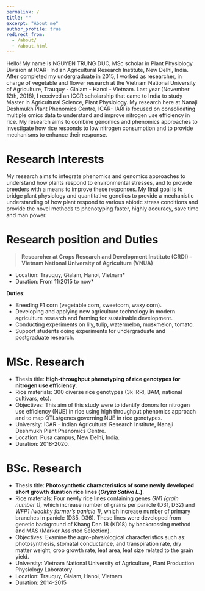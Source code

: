 ```yaml
---
permalink: /
title: ""
excerpt: "About me"
author_profile: true
redirect_from: 
  - /about/
  - /about.html
---
```


Hello! My name is NGUYEN TRUNG DUC, MSc scholar in Plant Physiology Division at ICAR- Indian Agricultural Research Institute, New Delhi, India. After completed my undergraduate in 2015, I worked as researcher, in charge of vegetable and flower research at the Vietnam National University of Agriculture, Trauquy - Gialam - Hanoi - Vietnam. Last year (November 12th, 2018), I received an ICCR scholarship that came to India to study Master in Agricultural Science, Plant Physiology.
My research here at Nanaji Deshmukh Plant Phenomics Centre, ICAR- IARI is focused on consolidating multiple omics data to understand and improve nitrogen use efficiency in rice. My research aims to combine genomics and phenomics approaches to investigate how rice responds to low nitrogen consumption and to provide mechanisms to enhance their response.

Research Interests
======
My research aims to integrate phenomics and genomics approaches to understand how plants respond to environmental stresses, and to provide breeders with a means to improve these responses. My final goal is to bridge plant physiology and quantitative genetics to provide a mechanistic understanding of how plant respond to various abiotic stress conditions and provide the novel methods to phenotyping faster, highly accuracy, save time and man power.

Research position and Duties
======
> **Researcher at Crops Research and Development Institute (CRDI) – Vietnam National University of Agriculture (VNUA)**

* Location: Trauquy, Gialam, Hanoi, Vietnam*
* Duration: From 11/2015 to now*

**Duties**:
* Breeding F1 corn (vegetable corn, sweetcorn, waxy corn).
* Developing and applying new agriculture technology in modern agriculture research and farming for sustainable development.
* Conducting experiments on lily, tulip, watermelon, muskmelon, tomato.
* Support students doing experiments for undergraduate and postgraduate research.

MSc. Research
======
* Thesis title: **High-throughput phenotyping of rice genotypes for nitrogen use efficiency**.
* Rice materials: 300 diverse rice genotypes (3k IRRI, BAM, national cultivars, etc).
* Objectives: This aim of this study were to identify donors for nitrogen use efficiency (NUE) in rice using high throughput phenomics approach and to map QTLs/genes governing NUE in rice genotypes. 
* University: ICAR - Indian Agricultural Research Institute, Nanaji Deshmukh Plant Phenomics Centre.
* Location: Pusa campus, New Delhi, India.
* Duration: 2018-2020.

BSc. Research
======
* Thesis title: **Photosynthetic characteristics of some newly developed short growth duration rice lines (*Oryza Sativa L.*)**.
* Rice materials: Four newly rice lines containing genes *GN1 (grain number 1)*, which increase number of grains per panicle (D31, D32) and *WFP1 (wealthy farmer’s panicle 1)*, which increase number of primary branches in panicle (D35, D36). These lines were developed from genetic background of Khang Dan 18 (KD18) by backcrossing method and MAS (Marker Assisted Selection).
* Objectives: Examine the agro-physiological characteristics such as: photosynthesis, stomatal conductance, and transpiration rate, dry matter weight, crop growth rate, leaf area, leaf size related to the grain yield.
* University: Vietnam National University of Agriculture, Plant Production Physiology Laboratory
* Location: Trauquy, Gialam, Hanoi, Vietnam
* Duration: 2014-2015
